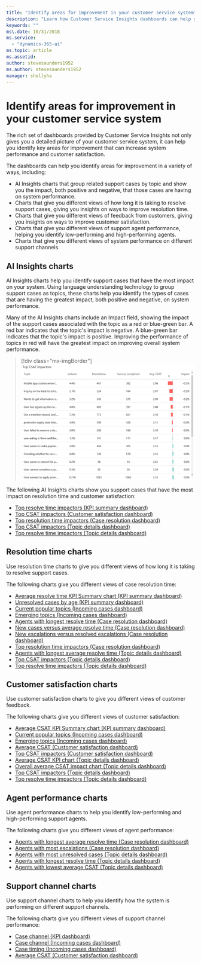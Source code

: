 ```yaml
---
title: "Identify areas for improvement in your customer service system"
description: "Learn how Customer Service Insights dashboards can help you identify areas for improvement in your customer service system."
keywords: ""
ms\.date: 10/31/2018
ms.service:
  - "dynamics-365-ai"
ms.topic: article
ms.assetid: 
author: stevesaunders1952
ms.author: stevesaunders1952
manager: shellyha
---
```


# Identify areas for improvement in your customer service system

The rich set of dashboards provided by Customer Service Insights not only gives you a detailed picture of your customer service system, it can help you identify key areas for improvement that can increase system performance and customer satisfaction.

The dashboards can help you identify areas for improvement in a variety of ways, including:

* AI Insights charts that group related support cases by topic and show you the impact, both positive and negative, that those cases are having on system performance.
* Charts that give you different views of how long it is taking to resolve support cases, giving you insights on ways to improve resolution time.
* Charts that give you different views of feedback from customers, giving you insights on ways to improve customer satisfaction.
* Charts that give you different views of support agent performance, helping you identify low-performing and high-performing agents.
* Charts that give you different views of system performance on different support channels.

## AI Insights charts

AI Insights charts help you identify support cases that have the most impact on your system. Using language understanding technology to group support cases as topics, these charts help you identify the types of cases that are having the greatest impact, both positive and negative, on system performance.

Many of the AI Insights charts include an Impact field, showing the impact of the support cases associated with the topic as a red or blue-green bar. A red bar indicates that the topic's impact is negative. A blue-green bar indicates that the topic's impact is positive. Improving the performance of topics in red will have the greatest impact on improving overall system performance.

> [!div class="mx-imgBorder"]
> ![Top CSAT impactors](media/ai-csi-CSAT-impactors.png)

The following AI Insights charts show you support cases that have the most impact on resolution time and customer satisfaction:

* [Top resolve time impactors (KPI summary dashboard)](dashboard-kpi-summary.md#top-resolve-time-impactors-chart)
* [Top CSAT impactors (Customer satisfaction dashboard)](dashboard-CSAT.md#top-csat-impactors-chart)
* [Top resolution time impactors (Case resolution dashboard)](dashboard-case-resolutions.md#top-resolution-time-impactors)
* [Top CSAT impactors (Topic details dashboard)](dashboard-topic-details.md#top-csat-impactors-chart)
* [Top resolve time impactors (Topic details dashboard)](dashboard-topic-details.md#top-resolve-time-impactors-chart)

## Resolution time charts

Use resolution time charts to give you different views of how long it is taking to resolve support cases.

The following charts give you different views of case resolution time:

* [Average resolve time KPI Summary chart (KPI summary dashboard)](dashboard-kpi-summary.md#kpi-summary-charts)
* [Unresolved cases by age (KPI summary dashboard)](dashboard-kpi-summary.md#unresolved-cases-by-age-chart)
* [Current popular topics (Incoming cases dashboard)](dashboard-incoming-cases.md#current-popular-topics-chart)
* [Emerging topics (Incoming cases dashboard)](dashboard-incoming-cases.md#emerging-topics-chart)
* [Agents with longest resolve time (Case resolution dashboard)](dashboard-case-resolutions.md#agents-with-longest-resolve-time-chart)
* [New cases versus average resolve time (Case resolution dashboard)](dashboard-case-resolutions.md#new-cases-versus-average-resolve-time-chart)
* [New escalations versus resolved escalations (Case resolution dashboard)](dashboard-case-resolutions.md#new-escalations-versus-resolved-escalations-chart)
* [Top resolution time impactors (Case resolution dashboard)](dashboard-case-resolutions.md#top-resolution-time-impactors)
* [Agents with longest average resolve time (Topic details dashboard)](dashboard-topic-details.md#agents-with-longest-average-resolve-time-chart)
* [Top CSAT impactors (Topic details dashboard)](dashboard-topic-details.md#top-csat-impactors-chart)
* [Top resolve time impactors (Topic details dashboard)](dashboard-topic-details.md#top-resolve-time-impactors-chart)

## Customer satisfaction charts

Use customer satisfaction charts to give you different views of customer feedback.

The following charts give you different views of customer satisfaction:

* [Average CSAT KPI Summary chart (KPI summary dashboard)](dashboard-kpi-summary.md#kpi-summary-charts)
* [Current popular topics (Incoming cases dashboard)](dashboard-incoming-cases.md#current-popular-topics-chart)
* [Emerging topics (Incoming cases dashboard)](dashboard-incoming-cases.md#emerging-topics-chart)
* [Average CSAT (Customer satisfaction dashboard)](dashboard-CSAT.md#average-csat-chart)
* [Top CSAT impactors (Customer satisfaction dashboard)](dashboard-CSAT.md#top-csat-impactors-chart)
* [Average CSAT KPI chart (Topic details dashboard)](dashboard-topic-details.md#topic-details-KPI-charts)
* [Overall average CSAT impact chart (Topic details dashboard)](dashboard-topic-details.md#overall-average-impact-charts)
* [Top CSAT impactors (Topic details dashboard)](dashboard-topic-details.md#top-csat-impactors-chart)
* [Top resolve time impactors (Topic details dashboard)](dashboard-topic-details.md#top-resolve-time-impactors-chart)

## Agent performance charts

Use agent performance charts to help you identify low-performing and high-performing support agents.

The following charts give you different views of agent performance:

* [Agents with longest average resolve time (Case resolution dashboard)](dashboard-case-resolutions.md#agents-with-longest-average-resolve-time-chart)
* [Agents with most escalations (Case resolution dashboard)](dashboard-case-resolutions.md#agents-with-most-escalations-chart)
* [Agents with most unresolved cases (Topic details dashboard)](dashboard-topic-details.md#agents-with-most-unresolved-cases-chart)
* [Agents with longest resolve time (Topic details dashboard)](dashboard-topic-details.md#agents-with-longest-resolve-time-chart)
* [Agents with lowest average CSAT (Topic details dashboard)](dashboard-topic-details.md#agents-with-lowest-average-csat-chart)

## Support channel charts

Use support channel charts to help you identify how the system is performing on different support channels.

The following charts give you different views of support channel performance:

* [Case channel (KPI dashboard)](dashboard-kpi-summary.md#case-channels-chart)
* [Case channel (Incoming cases dashboard)](dashboard-incoming-cases.md#case-channels-chart)
* [Case timing (Incoming cases dashboard)](dashboard-incoming-cases.md#case-timing-chart)
* [Average CSAT (Customer satisfaction dashboard)](dashboard-CSAT.md#average-csat-chart)
